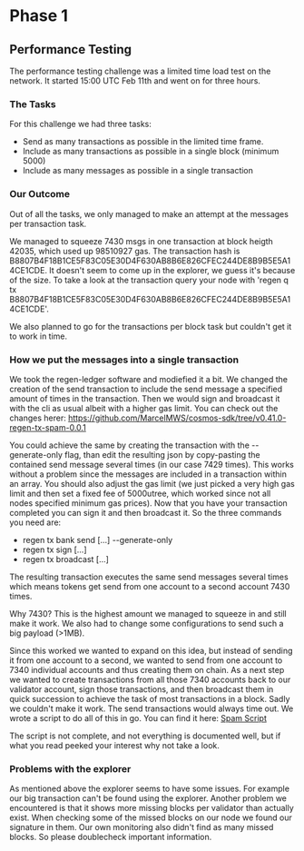 # Phase 1

## Performance Testing

The performance testing challenge was a limited time load test on the network. It started 15:00 UTC Feb 11th and went on for three hours.

### The Tasks

For this challenge we had three tasks:
* Send as many transactions as possible in the limited time frame.
* Include as many transactions as possible in a single block (minimum 5000)
* Include as many messages as possible in a single transaction

### Our Outcome

Out of all the tasks, we only managed to make an attempt at the messages per transaction task.

We managed to squeeze 7430 msgs in one transaction at block heigth 42035, which used up 98510927 gas.
The transaction hash is B8807B4F18B1CE5F83C05E30D4F630AB8B6E826CFEC244DE8B9B5E5A14CE1CDE. It doesn't seem to come up in the explorer, we guess it's because of the size. To take a look at the transaction query your node with 'regen q tx B8807B4F18B1CE5F83C05E30D4F630AB8B6E826CFEC244DE8B9B5E5A14CE1CDE'.

We also planned to go for the transactions per block task but couldn't get it to work in time.

### How we put the messages into a single transaction

We took the regen-ledger software and modiefied it a bit. We changed the creation of the send transaction to include the send message a specified amount of times in the transaction. Then we would sign and broadcast it with the cli as usual albeit with a higher gas limit. You can check out the changes herer: https://github.com/MarcelMWS/cosmos-sdk/tree/v0.41.0-regen-tx-spam-0.0.1

You could achieve the same by creating the transaction with the --generate-only flag, than edit the resulting json by copy-pasting the contained send message several times (in our case 7429 times). This works without a problem since the messages are included in a transaction within an array. You should also adjust the gas limit (we just picked a very high gas limit and then set a fixed fee of 5000utree, which worked since not all nodes specified minimum gas prices). Now that you have your transaction completed you can sign it and then broadcast it. So the three commands you need are:
* regen tx bank send [...] --generate-only
* regen tx sign [...]
* regen tx broadcast [...]

The resulting transaction executes the same send messages several times which means tokens get send from one account to a second account 7430 times.

Why 7430? This is the highest amount we managed to squeeze in and still make it work. We also had to change some configurations to send such a big payload (>1MB).

Since this worked we wanted to expand on this idea, but instead of sending it from one account to a second, we wanted to send from one account to 7340 individual accounts and thus creating them on chain. As a next step we wanted to create transactions from all those 7340 accounts back to our validator account, sign those transactions, and then broadcast them in quick succession to achieve the task of most transactions in a block. Sadly we couldn't make it work. The send transactions would always time out. We wrote a script to do all of this in go. You can find it here: [Spam Script](./spammer.go)

The script is not complete, and not everything is documented well, but if what you read peeked your interest why not take a look.

### Problems with the explorer

As mentioned above the explorer seems to have some issues. For example our big transaction can't be found using the explorer. Another problem we encountered is that it shows more missing blocks per validator than actually exist. When checking some of the missed blocks on our node we found our signature in them. Our own monitoring also didn't find as many missed blocks. So please doublecheck important information.